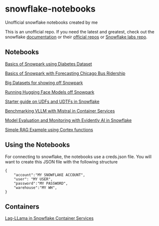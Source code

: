 # snowflake-notebooks
Unofficial snowflake notebooks created by me

This is an unofficial repo. If you need the latest and greatest, check out the snowflake [documentation](https://docs.snowflake.com/) or their [official repos](https://github.com/snowflakedb) or [Snowflake labs repo](https://github.com/Snowflake-Labs/).

## Notebooks

[Basics of Snowpark using Diabetes Dataset](SnowPark_Basics_Diabetes/Snowpark_For_Python_ML_Diabetes.ipynb)

[Basics of Snowpark with Forecasting Chicago Bus Ridership](Forecasting_ChicagoBus/Snowpark_Forecasting_Bus.ipynb)

[Big Datasets for showing off Snowpark](BigData_Demo/xgboost_tpcds.ipynb) 

[Running Hugging Face Models off Snowpark](Snowpark_HuggingFace.ipynb)

[Starter guide on UDFs and UDTFs in Snowflake](UDF_UDTF_Examples.ipynb)

[Benchmarking VLLM with Mistral in Container Services](VLLM_benchmark_Mistral.ipynb)

[Model Evaluation and Monitoring with Evidently AI in Snowflake](SnowPark_Basics_Diabetes/Diabetes_Evidently.ipynb)

[Simple RAG Example using Cortex functions](RAG_Example/End-to-end_RAG_Snowflake.ipynb)


## Using the Notebooks

For connecting to snowflake, the notebooks use a creds.json file.  You will want to create this JSON file with the following structure
```
{
    "account":"MY SNOWFLAKE ACCOUNT",
    "user": "MY USER",
    "password":"MY PASSWORD",
    "warehouse":"MY WH",
}
```

## Containers

[Lag-LLama in Snowflake Container Services](https://github.com/rajshah4/Lagllama_demo)